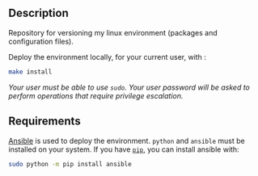 ## Description
Repository for versioning my linux environment (packages and configuration files).

Deploy the environment locally, for your current user, with :
```bash
make install
```

*Your user must be able to use `sudo`.
Your user password will be asked to perform operations that require privilege escalation.*

## Requirements
[Ansible](https://docs.ansible.com/ansible/latest/index.html) is used to deploy the environment. `python` and `ansible` must be installed on your system.
If you have [`pip`](https://pip.pypa.io/en/stable/), you can install ansible with:
```bash
sudo python -m pip install ansible
```

